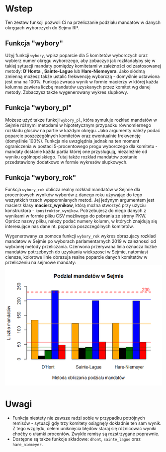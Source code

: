 # Wstep
Ten zestaw funkcji pozwoli Ci na przeliczanie podziału mandatów w danych okręgach wyborczych do Sejmu RP.

## Funkcja "wybory"
Użyj funkcji `wybory`, wpisz poparcie dla 5 komitetów wyborczych oraz wybierz numer okręgu wyborczego, aby zobaczyć jak rozkładałyby się w takiej sytuacji mandaty pomiędzy komitetami w zależności od zastosowanej metody: **D'Honta** , **Sainte-Lague** lub **Hare-Niemeyera**. Jako siódmą zmienną możesz także ustalić frekwencję wyborczą - domyślnie ustawiona jest ona na 100%.
Funkcja zwraca wynik w formie macierzy w której każda kolumna zawiera liczbę mandatów uzyskanych przez komitet wg danej metody. Zobaczysz także wygenerowany wykres slupkowy.

## Funkcja "wybory_pl"
Możesz użyć także funkcji `wybory_pl`, która symuluje rozkład mandatów w Sejmie różnymi metodami w hipotetycznym przypadku równomiernego rozkładu głosów na partie w każdym okręgu. Jako argumenty należy podać poparcie poszczególnych komitetów oraz ewentualnie frekwencję (domyślnie 100%). Funkcja nie uwzględnia jednak na ten moment ograniczenia w postaci 5-procentowego progu wyborczego dla komitetu - mandaty dostanie każda partia której one przysługują, niezależnie od wyniku ogólnopolskiego. Tutaj także rozklad mandatów zostanie przedstawiony dodatkowo w formie wykresów slupkowych.

## Funkcja "wybory_rok"
Funkcja `wybory_rok` oblicza realny rozkład mandatów w Sejmie dla procentowych wyników wyborów z danego roku używając do tego wszystkich trzech wpspomnianych metod. Jej jedynym argumentem jest macierz klasy **macierz_wynikow**, którą można stworzyć przy użyciu konstruktora - `konstruktor_wynikow`. Potrzebujesz do niego danych z wynikami w formie pliku CSV możliwego do pobrania ze strony PKW. Oprócz nazwy pliku, należy podać numery kolumn, w których znajdują się interesujące nas dane nt. poparcia poszczególnych komitetów.

Wygenerowany za pomoca funkcji `wybory_rok` wykres obrazujacy rozklad mandatow w Sejmie po wyborach parlamentarnych 2019 w zaleznosci od wybranej metody przeliczania. Czerwona przerywana linia oznacza liczbe mandatów potrzebnych do uzyskania wiekszosci w Sejmie, natomiast ciensze, kolorowe linie obrazuja realne poparcie danych komitetów w przeliczeniu na sejmowe mandaty:
![](wyb_2019.png)

# Uwagi
- Funkcja niestety nie zawsze radzi sobie w przypadku potrójnych remisów - sytuacji gdy trzy komitety osiągnęły dokładnie ten sam wynik. Z tego względu, celem uniknięcia błędów staraj się różnicować wyniki choćby o ułamki procentów. Zwykłe remisy są rozstrzygane poprawnie.
- Dostępne są także funkcje składowe: `dhont`, `sainte_lague` oraz `hare_niemeyer`.